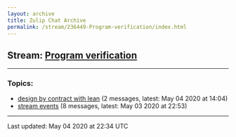 ```yaml
---
layout: archive
title: Zulip Chat Archive
permalink: /stream/236449-Program-verification/index.html
---
```


## Stream: [Program verification](https://leanprover-community.github.io/archive/stream/236449-Program-verification/index.html)
---

### Topics:

* [design by contract with lean](topic/design.20by.20contract.20with.20lean.html) (2 messages, latest: May 04 2020 at 14:04)
* [stream events](topic/stream.20events.html) (8 messages, latest: May 03 2020 at 22:53)

<hr><p>Last updated: May 04 2020 at 22:34 UTC</p>